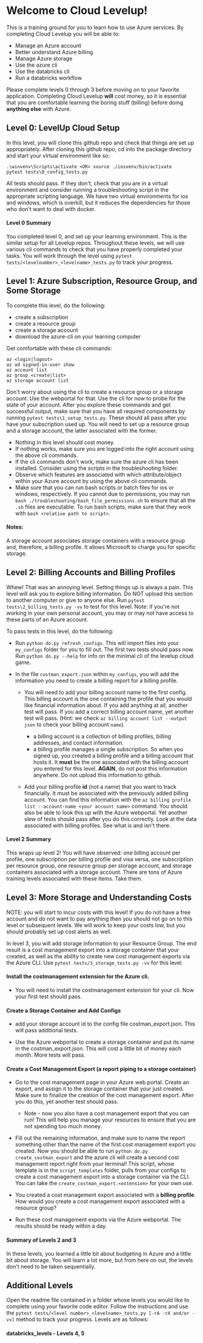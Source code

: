 # Welcome to Cloud Levelup!

This is a training ground for you to learn how to use Azure services. By completing Cloud Levelup you will be able to:

- Manage an Azure account
- Better understand Azure billing
- Manage Azure storage
- Use the azure cli
- Use the databricks cli
- Run a databricks workflow

Please complete levels 0 through 3 before moving on to your favorite application. Completing Cloud Levelup __will__ cost money, so it is essential that you are comfortable learning the boring stuff (billing) before doing __anything else__ with Azure.

## Level 0: LevelUp Cloud Setup

In this level, you will clone this github repo and check that things are set up appropriately. After cloning this github repo, cd into the package directory and start your virtual environment like so: 

```
.\winvenv\Scripts\activate <OR> source ./iosvenv/bin/activate
pytest tests\0_config_tests.py
```

All tests should pass. If they don't, check that you are in a virtual environment and consider running a troubleshooting script in the appropriate scripting language. We have two virtual environments for ios and windows, which is overkill, but it reduces the dependencies for those who don't want to deal with docker.

#### Level 0 Summary

You completed level 0, and set up your learning environment. This is the similar setup for all Levelup repos. Throughout these levels, we will use various cli commands to check that you have properly completed your tasks. You will work through the level using `pytest tests/<levelnumber>_<levelname>_tests.py` to track your progress.

## Level 1: Azure Subscription, Resource Group, and Some Storage

To complete this level, do the following:
- create a subscription
- create a resource group
- create a storage account
- download the azure-cli on your learning computer

Get comfortable with these cli commands:
```
az <login|logout>
az ad signed-in-user show
az account list
az group <create|list>
az storage account list
```
Don't worry about using the cli to create a resource group or a storage account. Use the webportal for that. Use the cli for now to probe for the state of your account. After you explore these commands and get successful output, make sure that you have all required components by running `pytest tests\1_setup_tests.py`. These should all pass after you have your subscription used up. You will need to set up a resource group and a storage account, the latter associated with the former.
- Nothing in this level should cost money.
- If nothing works, make sure you are logged into the right account using the above cli commands.
- If the cli commands don't work, make sure the azure cli has been installed. Consider using the scripts in the troubleshooting folder.
- Observe which features are associated with which attribute/object within your Azure account by using the above cli commands.
- Make sure that you can run bash scripts or batch files for ios or windows, respectively. If you cannot due to permissions, you may run `bash ./troubleshooting/bash_file_permissions.sh` to ensure that all the `.sh` files are executable. To run bash scripts, make sure that they work with `bash <relative path to script>`.

#### Notes:

A storage account associates storage containers with a resource group and, therefore, a billing profile. It allows Microsoft to charge you for specific storage.

## Level 2: Billing Accounts and Billing Profiles

Whew! That was an annoying level. Setting things up is always a pain. This level will ask you to explore billing information. Do NOT upload this section to another computer or give to anyone else. Run `pytest tests\2_billing_tests.py -vv` to test for this level. Note: if you're not working in your own personal account, you may or may not have access to these parts of an Azure account.

To pass tests in this level, do the following:

- Run `python do.py refresh_configs`. This will import files into your `my_configs` folder for you to fill out. The first two tests should pass now. Run `python do.py --help` for info on the minimal cli of the levelup cloud game.

- In the file `costman_export.json` within `my_configs`, you will add the information you need to create a billing report for a billing profile.

    - You will need to add your billing account name to the first config. This billing account is the one containing the profile that you would like financial information about. If you add anything at all, another test will pass. If you add a correct billing account name, yet another test will pass. (Hint: we check `az billing account list --output json` to check your billing account `name`).
        - a billing account is a collection of billing profiles, billing addresses, and contact information.
        - a billing profile manages a single subscription. So when you signed up, you created a billing profile and a billing account that hosts it. It __must__ be the one associated with the billing account you entered for this level. __AGAIN__, do not post this information anywhere. Do not upload this information to github.

    - Add your billing profile __id__ (not a name) that you want to track financially. It must be associated with the previously added billing account. You can find this information with the `az billing profile list --account-name <your account name>` command. You should also be able to look this up with the Azure webportal. Yet another slew of tests should pass after you do this correctly. Look at the data associated with billing profiles. See what is and isn't there.

#### Level 2 Summary

This wraps up level 2! You will have observed: one billing account per profile, one subscription per billing profile and visa versa, one subscription per resource group, one resource group per storage account, and storage containers associated with a storage account. There are tons of Azure training levels associated with these items. Take them.

## Level 3: More Storage and Understanding Costs

NOTE: you will start to incur costs with this level! If you do not have a free account and do not want to pay anything then you should not go on to this level or subsequent levels. We will work to keep your costs low, but you should probably set up cost alerts as well.

In level 3, you will add storage information to your Resource Group. The end result is a cost management export into a storage container that your created, as well as the ability to create new cost management exports via the Azure CLI. Use `pytest tests/3_storage_tests.py -vv` for this level.

#### Install the costmanagement extension for the Azure cli.

- You will need to install the costmanagement extension for your cli. Now your first test should pass.

#### Create a Storage Container and Add Configs

- add your storage account id to the config file costman_export.json. This will pass additional tests.

- Use the Azure webportal to create a storage container and put its name in the costman_export.json. This will cost a little bit of money each month. More tests will pass.

#### Create a Cost Management Export (a report piping to a storage container)

- Go to the cost management page in your Azure web portal. Create an export, and assign it to the storage container that your just created. Make sure to finalize the creation of the cost management export. After you do this, yet another test should pass.
    - Note - now you also have a cost management export that you can run! This will help you manage your resources to ensure that you are not spending too much money.

- Fill out the remaining information, and make sure to name the report something other than the name of the first cost management export you created. Now you should be able to run `python do.py create_costman_export` and the azure cli will create a second cost management report right from your terminal! This script, whose template is in the `script_templates` folder, pulls from your configs to create a cost management export into a storage container via the CLI. You can take the `create_costman_export.<extension>` for your own use.

- You created a cost management export associated with a __billing profile__. How would you create a cost management export associated with a resource group?

- Run these cost management exports via the Azure webportal. The results should be ready within a day.

#### Summary of Levels 2 and 3
In these levels, you learned a little bit about budgeting in Azure and a little bit about storage. You will learn a lot more, but from here on out, the levels don't need to be taken sequentially.

## Additional Levels

Open the readme file contained in a folder whose levels you would like to complete using your favorite code editor. Follow the instructions and use the `pytest tests/<level number>_<levelname>_tests.py [-rA -rX and/or -vv]` method to track your progress. Levels are as follows:

#### databricks_levels - Levels 4, 5